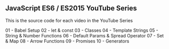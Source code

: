 ## JavaScript ES6 / ES2015 YouTube Series

This is the source code for each video in the YouTube Series

01 - Babel Setup
02 - let & const
03 - Classes
04 - Template Strings
05 - String & Number Functions
06 - Default Params & Spread Operator
07 - Set & Map
08 - Arrow Functions
09 - Promises
10 - Generators
